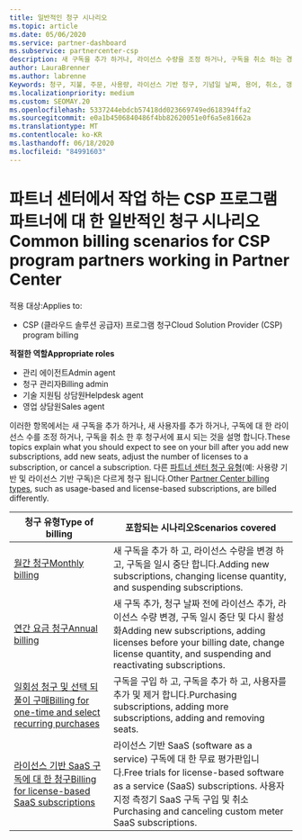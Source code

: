 ```yaml
---
title: 일반적인 청구 시나리오
ms.topic: article
ms.date: 05/06/2020
ms.service: partner-dashboard
ms.subservice: partnercenter-csp
description: 새 구독을 추가 하거나, 라이선스 수량을 조정 하거나, 구독을 취소 하는 경우 대금 청구를 살펴보세요. 사용량 기반 및 라이선스 기반 구독이 어떻게 다른 지 확인 합니다.
author: LauraBrenner
ms.author: labrenne
Keywords: 청구, 지불, 주문, 사용량, 라이선스 기반 청구, 기념일 날짜, 용어, 취소, 갱신, 가격 수식, 조정 파일, 정찰 파일
ms.localizationpriority: medium
ms.custom: SEOMAY.20
ms.openlocfilehash: 5337244ebdcb57418dd023669749ed618394ffa2
ms.sourcegitcommit: e0a1b4506840486f4bb82620051e0f6a5e81662a
ms.translationtype: MT
ms.contentlocale: ko-KR
ms.lasthandoff: 06/18/2020
ms.locfileid: "84991603"
---
```

# <a name="common-billing-scenarios-for-csp-program-partners-working-in-partner-center"></a><span data-ttu-id="06f3c-105">파트너 센터에서 작업 하는 CSP 프로그램 파트너에 대 한 일반적인 청구 시나리오</span><span class="sxs-lookup"><span data-stu-id="06f3c-105">Common billing scenarios for CSP program partners working in Partner Center</span></span>

<span data-ttu-id="06f3c-106">적용 대상:</span><span class="sxs-lookup"><span data-stu-id="06f3c-106">Applies to:</span></span>

- <span data-ttu-id="06f3c-107">CSP (클라우드 솔루션 공급자) 프로그램 청구</span><span class="sxs-lookup"><span data-stu-id="06f3c-107">Cloud Solution Provider (CSP) program billing</span></span>

<span data-ttu-id="06f3c-108">**적절한 역할**</span><span class="sxs-lookup"><span data-stu-id="06f3c-108">**Appropriate roles**</span></span>

- <span data-ttu-id="06f3c-109">관리 에이전트</span><span class="sxs-lookup"><span data-stu-id="06f3c-109">Admin agent</span></span>
- <span data-ttu-id="06f3c-110">청구 관리자</span><span class="sxs-lookup"><span data-stu-id="06f3c-110">Billing admin</span></span>
- <span data-ttu-id="06f3c-111">기술 지원팀 상담원</span><span class="sxs-lookup"><span data-stu-id="06f3c-111">Helpdesk agent</span></span>
- <span data-ttu-id="06f3c-112">영업 상담원</span><span class="sxs-lookup"><span data-stu-id="06f3c-112">Sales agent</span></span>

<span data-ttu-id="06f3c-113">이러한 항목에서는 새 구독을 추가 하거나, 새 사용자를 추가 하거나, 구독에 대 한 라이선스 수를 조정 하거나, 구독을 취소 한 후 청구서에 표시 되는 것을 설명 합니다.</span><span class="sxs-lookup"><span data-stu-id="06f3c-113">These topics explain what you should expect to see on your bill after you add new subscriptions, add new seats, adjust the number of licenses to a subscription, or cancel a subscription.</span></span> <span data-ttu-id="06f3c-114">다른 [파트너 센터 청구 유형](billing-different-types.md)(예: 사용량 기반 및 라이선스 기반 구독)은 다르게 청구 됩니다.</span><span class="sxs-lookup"><span data-stu-id="06f3c-114">Other [Partner Center billing types](billing-different-types.md), such as usage-based and license-based subscriptions, are billed differently.</span></span>

| <span data-ttu-id="06f3c-115">청구 유형</span><span class="sxs-lookup"><span data-stu-id="06f3c-115">Type of billing</span></span> | <span data-ttu-id="06f3c-116">포함되는 시나리오</span><span class="sxs-lookup"><span data-stu-id="06f3c-116">Scenarios covered</span></span> |
| --------------- | ----------------- |
| [<span data-ttu-id="06f3c-117">월간 청구</span><span class="sxs-lookup"><span data-stu-id="06f3c-117">Monthly billing</span></span>](common-billing-scenarios-monthly.md) | <span data-ttu-id="06f3c-118">새 구독을 추가 하 고, 라이선스 수량을 변경 하 고, 구독을 일시 중단 합니다.</span><span class="sxs-lookup"><span data-stu-id="06f3c-118">Adding new subscriptions, changing license quantity, and suspending subscriptions.</span></span> |
| [<span data-ttu-id="06f3c-119">연간 요금 청구</span><span class="sxs-lookup"><span data-stu-id="06f3c-119">Annual billing</span></span>](common-billing-scenarios-annual.md) | <span data-ttu-id="06f3c-120">새 구독 추가, 청구 날짜 전에 라이선스 추가, 라이선스 수량 변경, 구독 일시 중단 및 다시 활성화</span><span class="sxs-lookup"><span data-stu-id="06f3c-120">Adding new subscriptions, adding licenses before your billing date, change license quantity, and suspending and reactivating subscriptions.</span></span> |
| [<span data-ttu-id="06f3c-121">일회성 청구 및 선택 되풀이 구매</span><span class="sxs-lookup"><span data-stu-id="06f3c-121">Billing for one-time and select recurring purchases</span></span>](common-billing-scenarios-onetime-recurring.md) | <span data-ttu-id="06f3c-122">구독을 구입 하 고, 구독을 추가 하 고, 사용자를 추가 및 제거 합니다.</span><span class="sxs-lookup"><span data-stu-id="06f3c-122">Purchasing subscriptions, adding more subscriptions, adding and removing seats.</span></span> |
| [<span data-ttu-id="06f3c-123">라이선스 기반 SaaS 구독에 대 한 청구</span><span class="sxs-lookup"><span data-stu-id="06f3c-123">Billing for license-based SaaS subscriptions</span></span>](common-billing-scenarios-saas.md) | <span data-ttu-id="06f3c-124">라이선스 기반 SaaS (software as a service) 구독에 대 한 무료 평가판입니다.</span><span class="sxs-lookup"><span data-stu-id="06f3c-124">Free trials for license-based software as a service (SaaS) subscriptions.</span></span> <span data-ttu-id="06f3c-125">사용자 지정 측정기 SaaS 구독 구입 및 취소</span><span class="sxs-lookup"><span data-stu-id="06f3c-125">Purchasing and canceling custom meter SaaS subscriptions.</span></span> |
